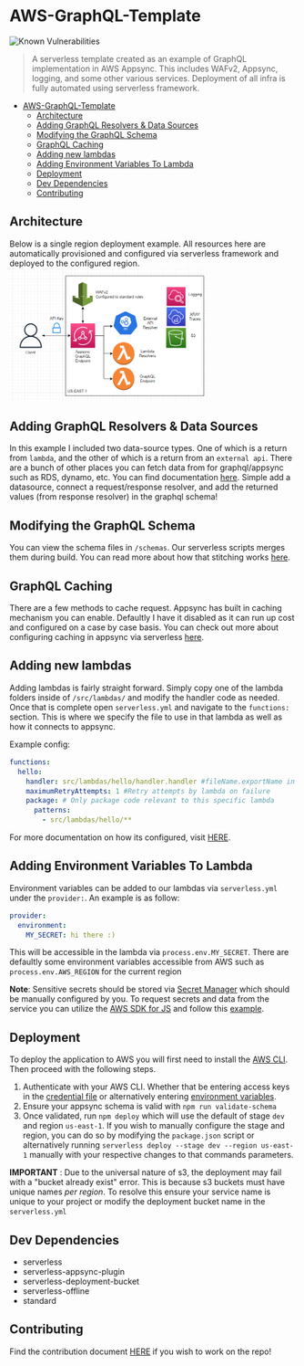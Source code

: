 # AWS-GraphQL-Template
![Known Vulnerabilities](https://snyk.io/test/github/gagepielsticker/AWS-GraphQL-Template/badge.svg) 

> A serverless template created as an example of GraphQL implementation in AWS Appsync. This includes WAFv2, Appsync, logging, and some other various services. Deployment of all infra is fully automated using serverless framework.

- [AWS-GraphQL-Template](#aws-graphql-template)
  - [Architecture](#architecture)
  - [Adding GraphQL Resolvers \& Data Sources](#adding-graphql-resolvers--data-sources)
  - [Modifying the GraphQL Schema](#modifying-the-graphql-schema)
  - [GraphQL Caching](#graphql-caching)
  - [Adding new lambdas](#adding-new-lambdas)
  - [Adding Environment Variables To Lambda](#adding-environment-variables-to-lambda)
  - [Deployment](#deployment)
  - [Dev Dependencies](#dev-dependencies)
  - [Contributing](#contributing)

## Architecture
Below is a single region deployment example. All resources here are automatically provisioned and configured via serverless framework and deployed to the configured region.
<br>
<img src="./docs/single-region.png" width="350" title="Single Region Deployment">
<br>

## Adding GraphQL Resolvers & Data Sources
In this example I included two data-source types. One of which is a return from `lambda`, and the other of which is a return from an `external api`. There are a bunch of other places you can fetch data from for graphql/appsync such as RDS, dynamo, etc. You can find documentation [here](https://github.com/sid88in/serverless-appsync-plugin). Simple add a datasource, connect a request/response resolver, and add the returned values (from response resolver) in the graphql schema!

## Modifying the GraphQL Schema
You can view the schema files in `/schemas`. Our serverless scripts merges them during build. You can read more about how that stitching works [here](https://github.com/sid88in/serverless-appsync-plugin/blob/master/doc/general-config.md#schema-stitching).

## GraphQL Caching
There are a few methods to cache request. Appsync has built in caching mechanism you can enable. Defaultly I have it disabled as it can run up cost and configured on a case by case basis. You can check out more about configuring caching in appsync via serverless [here](https://github.com/sid88in/serverless-appsync-plugin/blob/master/doc/caching.md).

## Adding new lambdas
Adding lambdas is fairly straight forward. Simply copy one of the lambda folders inside of `/src/lambdas/` and modify the handler code as needed. Once that is complete open `serverless.yml` and navigate to the `functions:` section. This is where we specify the file to use in that lambda as well as how it connects to appsync. 

Example config:
```yaml
functions:
  hello:
    handler: src/lambdas/hello/handler.handler #fileName.exportName in code
    maximumRetryAttempts: 1 #Retry attempts by lambda on failure
    package: # Only package code relevant to this specific lambda
      patterns:
        - src/lambdas/hello/**
```

For more documentation on how its configured, visit [HERE](https://www.serverless.com/framework/docs/providers/aws/guide/functions).

## Adding Environment Variables To Lambda
Environment variables can be added to our lambdas via `serverless.yml` under the `provider:`. An example is as follow:
```yaml
provider:
  environment:
    MY_SECRET: hi there :)
```
This will be accessible in the lambda via `process.env.MY_SECRET`. There are defaultly some environment variables accessible from AWS such as `process.env.AWS_REGION` for the current region

**Note**: Sensitive secrets should be stored via [Secret Manager](https://aws.amazon.com/secrets-manager/) which should be manually configured by you. To request secrets and data from the service you can utilize the [AWS SDK for JS](https://www.npmjs.com/package/aws-sdk) and follow this [example](https://www.internetkatta.com/how-to-use-secrets-manager-in-aws-lambda-node-js).


## Deployment
To deploy the application to AWS you will first need to install the [AWS CLI](https://docs.aws.amazon.com/cli/latest/userguide/getting-started-install.html). Then proceed with the following steps.

1. Authenticate with your AWS CLI. Whether that be entering access keys in the [credential file](https://docs.aws.amazon.com/cli/latest/userguide/cli-configure-files.html) or alternatively entering [environment variables](https://docs.aws.amazon.com/cli/latest/userguide/cli-configure-envvars.html).
2. Ensure your appsync schema is valid with `npm run validate-schema`
3. Once validated, run `npm deploy` which will use the default of stage `dev` and region `us-east-1`. If you wish to manually configure the stage and region, you can do so by modifying the `package.json` script or alternatively running `serverless deploy --stage dev --region us-east-1` manually with your respective changes to that commands parameters.

**IMPORTANT** : Due to the universal nature of s3, the deployment may fail with a "bucket already exist" error. This is because s3 buckets must have unique names _per region_. To resolve this ensure your service name is unique to your project or modify the deployment bucket name in the `serverless.yml` 

## Dev Dependencies
- serverless
- serverless-appsync-plugin
- serverless-deployment-bucket
- serverless-offline
- standard

## Contributing
Find the contribution document [HERE](/CONTRIBUTING.md) if you wish to work on the repo!